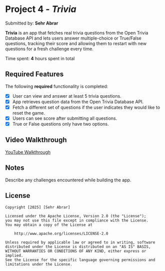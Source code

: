 # Project 4 - *Trivia*

Submitted by: **Sehr Abrar**

**Trivia** is an app that fetches real trivia questions from the Open Trivia Database API and lets users answer multiple-choice or True/False questions, tracking their score and allowing them to restart with new questions for a fresh challenge every time.

Time spent: **4** hours spent in total

## Required Features

The following **required** functionality is completed:

- [x] User can view and answer at least 5 trivia questions.
- [x] App retrieves question data from the Open Trivia Database API.
- [x] Fetch a different set of questions if the user indicates they would like to reset the game.
- [x] Users can see score after submitting all questions.
- [x] True or False questions only have two options.

## Video Walkthrough

[YouTube Walkthrough](https://youtube.com/shorts/NSpbpeB0WEw?feature=share)

## Notes

Describe any challenges encountered while building the app.

## License

    Copyright [2025] [Sehr Abrar]

    Licensed under the Apache License, Version 2.0 (the "License");
    you may not use this file except in compliance with the License.
    You may obtain a copy of the License at

        http://www.apache.org/licenses/LICENSE-2.0

    Unless required by applicable law or agreed to in writing, software
    distributed under the License is distributed on an "AS IS" BASIS,
    WITHOUT WARRANTIES OR CONDITIONS OF ANY KIND, either express or implied.
    See the License for the specific language governing permissions and
    limitations under the License.
